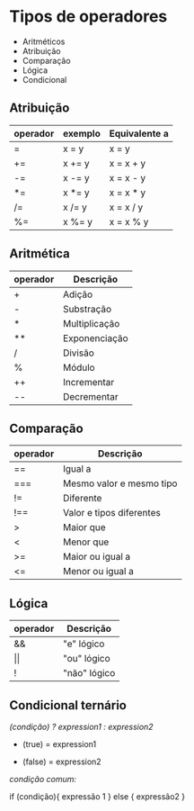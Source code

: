 # Tipos de operadores

- Aritméticos
- Atribuição
- Comparação
- Lógica
- Condicional

## Atribuição

operador | exemplo | Equivalente a
---------|---------|--------------
= | x = y | x = y
+= | x += y | x = x + y
-= | x -= y | x = x - y
*= | x *= y | x = x * y
/= | x /= y | x = x / y
%= | x %= y | x = x % y

## Aritmética

operador | Descrição
---------|----------
 \+ | Adição 
 \- | Substração 
 \* | Multiplicação 
 ** | Exponenciação 
 / | Divisão 
 % | Módulo 
 ++ | Incrementar
 -- | Decrementar


## Comparação

operador | Descrição
---------|----------
 == | Igual a 
 === | Mesmo valor e mesmo tipo 
 != | Diferente 
 !== | Valor e tipos diferentes 
 \> | Maior que 
 < | Menor que 
 \>= | Maior ou igual a
 <= | Menor ou igual a

## Lógica

operador | Descrição
---------|----------
 && | "e" lógico
 \|\| | "ou" lógico 
 ! | "não" lógico

## Condicional ternário

*(condição) ? expression1 : expression2*

- (true) = expression1


- (false) = expression2

*condição comum:*

if (condição){
    expressão 1
} else {
    expressão2
}
